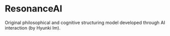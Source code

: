 # ResonanceAI
Original philosophical and cognitive structuring model developed through AI interaction (by Hyunki Im).
